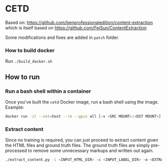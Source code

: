 # CETD
Based on: https://github.com/benprofessionaledition/content-extraction which is itself based on https://github.com/FeiSun/ContentExtraction

Some modifications and fixes are added in `patch` folder. 

### How to build docker

Run `./build_docker.sh`

## How to run

### Run a bash shell within a container
Once you've built the `cetd` Docker image, run a bash shell using the image. Example:

```bash
docker run -it --net=host --rm --gpus all [-v <SRC MOUNT>:<DST MOUNT>] cetd /bin/bash
```

### Extract content
Since no training is required, you can just proceed to extract content given the HTML files and ground truth files. The ground truth files are simply pre-processed to remove some unnecessary markups and written out again.

```bash
./extract_content.py -i <INPUT_HTML_DIR> -c <INPUT_LABEL_DIR> -o <EXTRACTED_DIR>
```
